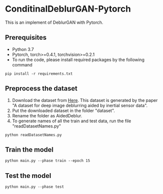 # ConditinalDeblurGAN-Pytorch

This is an implement of DeblurGAN with Pytorch.

## Prerequisites
- Python 3.7
- Pytorch, torch>=0.4.1, torchvision>=0.2.1
- To run the code, please install required packages by the following command
```
pip install -r requirements.txt
```

## Preprocess the dataset
1. Download the dataset from [Here](https://drive.google.com/file/d/18_PcNpadgxPOSaSpsUcFiTHpxNDmMtO3/view?usp=sharing). This dataset is generated by the paper "A dataset for deep image deblurring aided by inertial sensor data".
2. Put the downloaded dataset in the folder "dataset".
3. Rename the folder as AidedDeblur.
3. To generate names of all the train and test data, run the file "readDatasetNames.py" 
```
python readDatasetNames.py
```

## Train the model
```
python main.py --phase train --epoch 15
```

## Test the model
```
python main.py --phase test
```